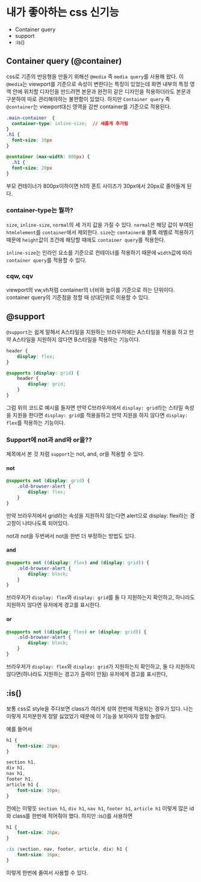 # 내가 좋아하는 css 신기능 

- Container query
- support
- :is()

## Container query (@container)

css로 기존의 반응형을 만들기 위해선 ```@media``` 즉 ```media query```를 사용해 왔다. 이 ```@media```는 viewport를 기준으로 속성이 변한다는 특징이 있었는데 화면 내부의 특정 영역 안에 위치할 디자인을 만드려면 본문과 완전히 같은 디자인을 적용하더라도 본문과 구분하여 따로 관리해야하는 불편함이 있었다. 하지만 ```Container query``` 즉 ```@container```는 viewport대신 영역을 감싼 container를 기준으로 적용된다.

```css
.main-container  {
  container-type: inline-size;  // 새롭게 추가됨
}
.h1 {
  font-size: 30px
}

@container (max-width: 800px) {
  .h1 {
  font-size: 20px
}
```

부모 컨테이너가 800px이하이면 h1의 폰트 사이즈가 30px에서 20px로 줄어들게 된다.

### container-type는 뭘까?
```size```, ```inline-size```, ```normal```의 세 가지 값을 가질 수 있다. ```normal```은 해당 값이 부여된 ```htmlelement```를 ```container```에서 제외한다. ```size```는 ```container를``` 블록 레벨로 적용하기 때문에 ```height```값이 조건에 해당할 때에도 ```container query```를 적용한다.

```inline-size```는 인라인 요소를 기준으로 컨테이너를 적용하기 때문에 ```width```값에 따라 ```container query```를 적용할 수 있다. 

### cqw, cqv
viewport의 vw,vh처럼 container의 너비와 높이를 기준으로 하는 단위이다. container query의 기준점을 정할 때 상대단위로 이용할 수 있다.

## @support

```@support```는 쉽게 말해서 A스타일을 지원하는 브라우저에는 A스타일을 적용을 하고 만약 A스타일을 지원하지 않다면 B스타일을 적용하는 기능이다. 

```css
header {
	display: flex;
}

@supports (display: grid) {
	header {
    	display: grid;
    }
}
```

그럼 위의 코드로 예시를 들자면 만약 C브라우저에서 ```display: grid```라는 스타일 속성을 지원을 한다면 ```display: grid```를 적용을하고 만약 지원을 하지 않다면 ```display: flex```를 적용하는 기능이다.

### Support에 not과 and와 or을??
제목에서 본 것 처럼 ```support```는 not, and, or을 적용할 수 있다.

#### not
```css
@supports not (display: grid) {
	.old-browser-alert {
    	display: flex;
    }
}
``` 
만약 브라우저에서 grid라는 속성을 지원하지 않는다면 alert으로 display: flex라는 경고창이 나타나도록 되어있다.

not과 not을 두번써서 not을 한번 더 부정하는 방법도 있다.

#### and

```css
@supports not ((display: flex) and (display: grid)) {
	.old-browser-alert {
    	display: block;
    }
}
```

브라우저가 ```display: flex```와 ```display: grid```를 둘 다 지원하는지 확인하고, 하나라도 지원하지 않다면 유저에게 경고를 표시한다.

#### or

```css
@supports not ((display: flex) or (display: grid)) {
	.old-browser-alert {
    	display: block;
    }
}
```
브라우저가 ```display: flex```와 ```display: grid```가 지원하는지 확인하고, 둘 다 지원하지 않다면(하나라도 지원하는 경고가 출력이 안됨) 유저에게 경고를 표시한다,

## :is()

보통 css로 style을 주다보면 class가 여러게 섞여 한번에 적용되는 경우가 있다. 나는 이렇게 지저분한게 정말 싫었었기 때문에 이 기능을 보자마자 엄청 놀랐다.

예를 들어서

```css
h1 {
	font-size: 26px;
}

section h1,
div h1,
nav h1,
footer h1,
article h1 {
	font-size: 16px;
}
```

전에는 이렇듯 ```section h1```, ```div h1```, ```nav h1```, ```footer h1```, ```article h1``` 이렇게 많은 id와 class를 한번에 적어줘야 했다. 하지만 :is()를 사용하면 

```css
h1 {
	font-size: 26px;
}

:is (section, nav, footer, article, div) h1 {
	font-size: 16px;
}
```

이렇게 한번에 줄여서 사용할 수 있다.